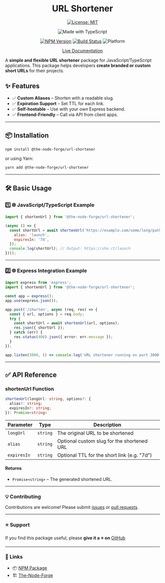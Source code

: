 <div align="center">

# URL Shortener

[![License: MIT](https://img.shields.io/badge/License-MIT-yellow.svg)](https://opensource.org/licenses/MIT)

![Made with TypeScript](https://img.shields.io/badge/Made%20with-TypeScript-007acc)

[![NPM Version](https://img.shields.io/npm/v/@the-node-forge/url-shortener)](https://www.npmjs.com/package/@the-node-forge/url-shortener)
[![Build Status](https://img.shields.io/github/actions/workflow/status/the-node-forge/url-shortener/ci.yaml?branch=main)](https://github.com/The-Node-Forge/url-shortener/actions)
![Platform](https://img.shields.io/badge/platform-node.js-brightgreen)

[Live Documentation](https://the-node-forge.github.io/url-shortener/)

</div>

A **simple and flexible URL shortener** package for JavaScript/TypeScript
applications. This package helps developers **create branded or custom short URLs**
for their projects.

## ✨ Features

- ✅ **Custom Aliases** – Shorten with a readable slug.
- ✅ **Expiration Support** – Set TTL for each link.
- ✅ **Self-hostable** – Use with your own Express backend.
- ✅ **Frontend-Friendly** – Call via API from client apps.

---

## 📦 Installation

```sh
npm install @the-node-forge/url-shortener
```

or using Yarn:

```sh
yarn add @the-node-forge/url-shortener
```

---

## 🛠️ Basic Usage

### **1️⃣ 🌐 JavaScript/TypeScript Example**

```javascript
import { shortenUrl } from '@the-node-forge/url-shortener';

(async () => {
  const shortUrl = await shortenUrl('https://example.com/some/long/path', {
    alias: 'launch',
    expiresIn: '7d',
  });
  console.log(shortUrl); // Output: https://sho.rt/launch
})();
```

---

### 2️⃣ 🌐 Express Integration Example

```typescript
import express from 'express';
import { shortenUrl } from '@the-node-forge/url-shortener';

const app = express();
app.use(express.json());

app.post('/shorten', async (req, res) => {
  const { url, options } = req.body;
  try {
    const shortUrl = await shortenUrl(url, options);
    res.json({ shortUrl });
  } catch (err) {
    res.status(400).json({ error: err.message });
  }
});

app.listen(3000, () => console.log('URL shortener running on port 3000'));
```

---

## ✅ **API Reference**

### **shortenUrl Function**

```typescript
shortenUrl(longUrl: string, options?: {
  alias?: string;
  expiresIn?: string;
}): Promise<string>
```

| Parameter   | Type     | Description                                 |
| ----------- | -------- | ------------------------------------------- |
| `longUrl`   | `string` | The original URL to be shortened            |
| `alias`     | `string` | Optional custom slug for the shortened URL  |
| `expiresIn` | `string` | Optional TTL for the short link (e.g. "7d") |

#### **Returns**

- `Promise<string>` – The generated shortened URL.

---

### 💡 **Contributing**

Contributions are welcome! Please submit
[issues](https://github.com/The-Node-Forge/url-shortener/issues) or
[pull requests](https://github.com/The-Node-Forge/url-shortener/pulls).

---

### ⭐ Support

If you find this package useful, please **give it a ⭐ on**
[GitHub](https://github.com/The-Node-Forge/url-shortener)

---

### 🔗 **Links**

- 📦 [NPM Package](https://www.npmjs.com/package/@the-node-forge/url-shortener)
- 🏗 [The-Node-Forge](https://github.com/The-Node-Forge)
